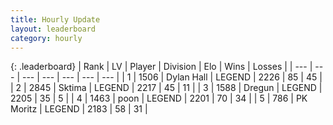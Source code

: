 ```yaml
---
title: Hourly Update
layout: leaderboard
category: hourly
---
```


{: .leaderboard}
| Rank | LV | Player | Division | Elo | Wins | Losses |
| --- | --- | --- | --- | --- | --- | --- |
| <span data-change="0">1</span> | 1506 | <span title="ID: 174294">Dylan Hall</span> | LEGEND | <span data-change="0">2226</span> | <span data-change="0">85</span> | <span data-change="0">45</span> |
| <span data-change="0">2</span> | 2845 | <span title="ID: 353063">Sktima</span> | LEGEND | <span data-change="0">2217</span> | <span data-change="0">45</span> | <span data-change="0">11</span> |
| <span data-change="1">3</span> | 1588 | <span title="ID: 337810">Dregun</span> | LEGEND | <span data-change="0">2205</span> | <span data-change="0">35</span> | <span data-change="0">5</span> |
| <span data-change="1">4</span> | 1463 | <span title="ID: 540690">poon</span> | LEGEND | <span data-change="0">2201</span> | <span data-change="0">70</span> | <span data-change="0">34</span> |
| <span data-change="-2">5</span> | 786 | <span title="ID: 427478">PK Moritz</span> | LEGEND | <span data-change="-29">2183</span> | <span data-change="1">58</span> | <span data-change="3">31</span> |